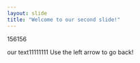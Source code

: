 ```yaml
---
layout: slide
title: "Welcome to our second slide!"
---
```

156156

our text11111111
Use the left arrow to go back!
